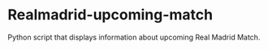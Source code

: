 # Realmadrid-upcoming-match
Python script that displays information about upcoming Real Madrid Match.
